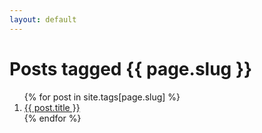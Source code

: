 ```yaml
---
layout: default
---
```


<h1>Posts tagged {{ page.slug }}</h1>
<ol>
  {% for post in site.tags[page.slug] %}
  <li><a href="{{ post.url }}">{{ post.title }}</a></li>
  {% endfor %}
</ol>
